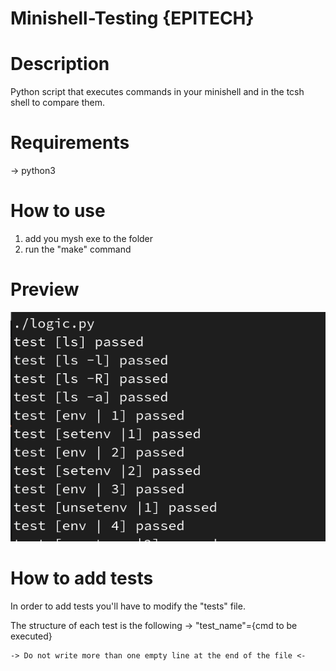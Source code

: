 # Minishell-Testing {EPITECH}

# Description
Python script that executes commands in your minishell and in the tcsh shell to compare them.

# Requirements
-> python3

# How to use
1. add you mysh exe to the folder
2. run the "make" command

# Preview
![Example of the program once executed](ReadMeImgs/test.png)

# How to add tests
In order to add tests you'll have to modify the "tests" file.

The structure of each test is the following -> "test_name"={cmd to be executed}

    -> Do not write more than one empty line at the end of the file <-

